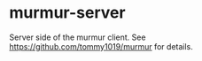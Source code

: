 # murmur-server
Server side of the murmur client.
See https://github.com/tommy1019/murmur for details.
